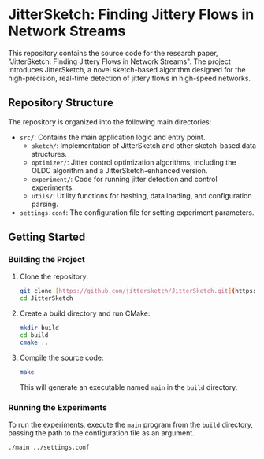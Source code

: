 # JitterSketch: Finding Jittery Flows in Network Streams

This repository contains the source code for the research paper, "JitterSketch: Finding Jittery Flows in Network Streams". The project introduces JitterSketch, a novel sketch-based algorithm designed for the high-precision, real-time detection of jittery flows in high-speed networks.

## Repository Structure

The repository is organized into the following main directories:

* `src/`: Contains the main application logic and entry point.
    * `sketch/`: Implementation of JitterSketch and other sketch-based data structures.
    * `optimizer/`: Jitter control optimization algorithms, including the OLDC algorithm and a JitterSketch-enhanced version.
    * `experiment/`: Code for running jitter detection and control experiments.
    * `utils/`: Utility functions for hashing, data loading, and configuration parsing.
* `settings.conf`: The configuration file for setting experiment parameters.

## Getting Started

### Building the Project

1.  Clone the repository:
    ```bash
    git clone [https://github.com/jittersketch/JitterSketch.git](https://github.com/jittersketch/JitterSketch.git)
    cd JitterSketch
    ```

2.  Create a build directory and run CMake:
    ```bash
    mkdir build
    cd build
    cmake ..
    ```

3.  Compile the source code:
    ```bash
    make
    ```
    This will generate an executable named `main` in the `build` directory.

### Running the Experiments

To run the experiments, execute the `main` program from the `build` directory, passing the path to the configuration file as an argument.

```bash
./main ../settings.conf